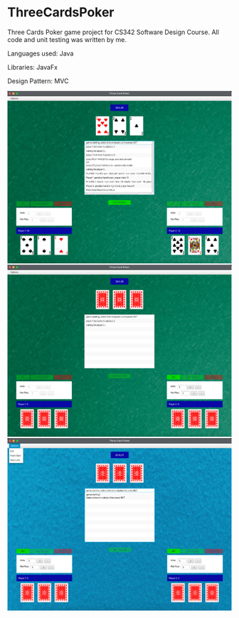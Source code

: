 # ThreeCardsPoker

<p>Three Cards Poker game project for CS342 Software Design Course. All code and unit testing was written by me. </p>
<p>Languages used: Java</p>
<p>Libraries: JavaFx</p>
<p>Design Pattern: MVC</p>



<img src="/game-screenshot-1.png?raw=true" alt="screenshot of game-play" width="700" height="auto">

<img src="/game-screenshot-2.png?raw=true" alt="screenshot of game-play" width="700" height="auto">

<img src="/game-screenshot-3.png?raw=true" alt="screenshot of game-play" width="700" height="auto">
